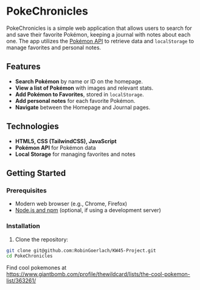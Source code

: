 # PokeChronicles

PokeChronicles is a simple web application that allows users to search for and save their favorite Pokémon, keeping a journal with notes about each one. The app utilizes the [Pokémon API](https://pokeapi.co/) to retrieve data and `localStorage` to manage favorites and personal notes.

## Features

- **Search Pokémon** by name or ID on the homepage.
- **View a list of Pokémon** with images and relevant stats.
- **Add Pokémon to Favorites**, stored in `localStorage`.
- **Add personal notes** for each favorite Pokémon.
- **Navigate** between the Homepage and Journal pages.

## Technologies

- **HTML5, CSS (TailwindCSS), JavaScript**
- **Pokémon API** for Pokémon data
- **Local Storage** for managing favorites and notes

## Getting Started

### Prerequisites

- Modern web browser (e.g., Chrome, Firefox)
- [Node.js and npm](https://nodejs.org/en/) (optional, if using a development server)

### Installation

1. Clone the repository:

```bash
git clone git@github.com:RobinGoerlach/KW45-Project.git
cd PokeChronicles
```

Find cool pokemones at
https://www.giantbomb.com/profile/thewildcard/lists/the-cool-pokemon-list/363261/
